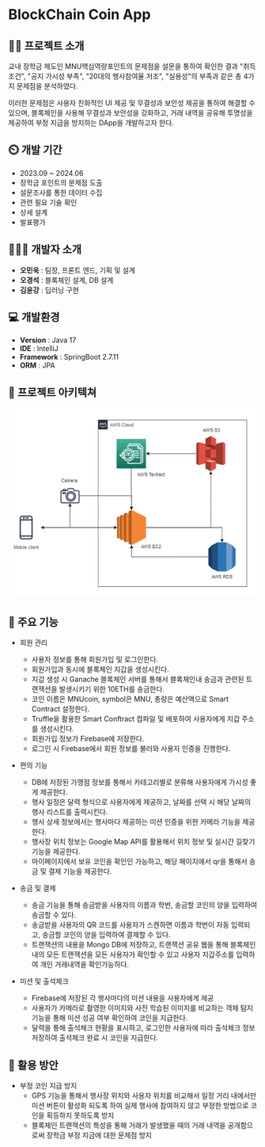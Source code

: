 # BlockChain Coin App
## 👨‍🏫 프로젝트 소개
교내 장학금 제도인 MNU핵심역량포인트의 문제점을 설문을 통하여 확인한 결과 "취득 조건", "공지 가시성 부족", "20대의 행사참여율 저조", "실용성"의 부족과 같은 총 4가지 문제점을 분석하였다.

이러한 문제점은 사용자 친화적인 UI 제공 및 무결성과 보안성 제공을 통하여 해결할 수 있으며, 블록체인을 사용해 무결성과 보안성을 강화하고, 거래 내역을 공유해 투명성을 제공하여 부정 지급을 방지하는 DApp을 개발하고자 한다.

## ⏲️ 개발 기간 
- 2023.09 ~ 2024.06
- 장학금 포인트의 문제점 도출
- 설문조사를 통한 데이터 수집
- 관련 필요 기술 확인
- 상세 설계
- 발표평가
  
## 🧑‍🤝‍🧑 개발자 소개 
- **오민욱** : 팀장, 프론트 엔드, 기획 및 설계
- **오경석** : 블록체인 설계, DB 설계
- **김윤강** : 딥러닝 구현
  

## 💻 개발환경
- **Version** : Java 17
- **IDE** : IntelliJ
- **Framework** : SpringBoot 2.7.11
- **ORM** : JPA


## 📝 프로젝트 아키텍쳐
![프로젝트 아키텍쳐](https://github.com/gmlstjq123/INHA_NET_ZERO_HACKATHON/blob/hello_there-12/%ED%94%84%EB%A1%9C%EC%A0%9D%ED%8A%B8%20%EC%95%84%ED%82%A4%ED%85%8D%EC%B3%90.png)

## 📌 주요 기능
- 회원 관리
  - 사용자 정보를 통해 회원가입 및 로그인한다.
  - 회원가입과 동시에 블록체인 지갑을 생성시킨다.
  - 지갑 생성 시 Ganache 블록체인 서버를 통해서 블록체인내 송금과 관련된 트랜잭션을 발생시키기 위한 10ETH를 송금한다.
  - 코인 이름은 MNUcoin, symbol은 MNU, 총량은 예산액으로 Smart Contract 설정한다.
  - Truffle을 활용한 Smart Conftract 컴파일 및 배포하여 사용자에게 지갑 주소를 생성시킨다.
  - 회원가입 정보가 Firebase에 저장한다.
  - 로그인 시 Firebase에서 회원 정보를 불러와 사용자 인증을 진행한다.
- 편의 기능
  - DB에 저장된 가맹점 정보를 통해서 카테고리별로 분류해 사용자에게 가시성 좋게 제공한다.
  - 행사 일정은 달력 형식으로 사용자에게 제공하고, 날짜를 선택 시 해당 날짜의 행사 리스트를 출력시킨다.
  - 행사 상세 정보에서는 행사마다 제공하는 미션 인증을 위한 카메라 기능을 제공한다.
  - 행사장 위치 정보는 Google Map API를 활용해서 위치 정보 및 실시간 길찾기 기능을 제공한다.
  - 마이페이지에서 보유 코인을 확인인 가능하고, 해당 페이지에서 qr을 통해서 송금 및 결제 기능을 제공한다.
 
- 송금 및 결제
  - 송금 기능을 통해 송금받을 사용자의 이름과 학번, 송금할 코인의 양을 입력하여 송금할 수 있다.
  - 송금받을 사용자의 QR 코드를 사용자가 스캔하면 이름과 학번이 자동 입력되고, 송금할 코인의 양을 입력하여 결제할 수 있다.
  - 트랜잭션의 내용을 Mongo DB에 저장하고, 트랜잭션 공유 웹을 통해 블록체인 내의 모든 트랜잭션을 모든 사용자가 확인할 수 있고 사용자 지갑주소를 입력하여 개인 거래내역을 확인가능하다.

- 미션 및 출석체크
  - Firebase에 저장된 각 행사마다의 미션 내용을 사용자에게 제공
  - 사용자가 카메라로 촬영한 이미지와 사전 학습된 이미지를 비교하는 객체 탐지 기능을 통해 미션 성공 여부 확인하여 코인을 지급한다.
  - 달력을 통해 출석체크 현황을 표시하고, 로그인한 사용자에 따라 출석체크 정보 저장하여 출석체크 완료 시 코인을 지급한다.
 
## 📌 활용 방안
- 부정 코인 지급 방지
  - GPS 기능을 통해서 행사장 위치와 사용자 위치를 비교해서 일정 거리 내에서만 미션 버튼이 활성화 되도록 하여 실제 행사에 참여하지 않고 부정한 방법으로 코인을 획등하지 못하도록 방지
  - 블록체인 트랜잭션의 특성을 통해 거래가 발생했을 때의 거래 내역을 공개함으로써 장학금 부정 지금에 대한 문제점 방지
